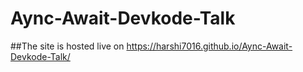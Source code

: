 # Aync-Await-Devkode-Talk
##The site is hosted live on https://harshi7016.github.io/Aync-Await-Devkode-Talk/
